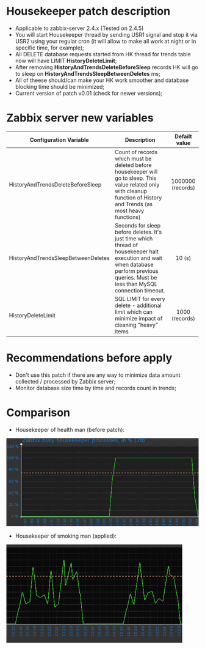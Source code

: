 Housekeeper patch description
================

* Applicable to zabbix-server 2.4.x (Tested on 2.4.5)
* You will start Housekeeper thread by sending USR1 signal and stop it via USR2 using your regular cron (it will allow to make all work at night or in specific time, for example);
* All DELETE database requests started from HK thread for trends table now will have LIMIT **HistoryDeleteLimit**; 
* After removing **HistoryAndTrendsDeleteBeforeSleep** records HK will go to sleep on **HistoryAndTrendsSleepBetweenDeletes** ms;
* All of theese should/can make your HK work smoother and database blocking time should be minimized;
* Current version of patch v0.01 (check for newer versions);

Zabbix server new variables
===========================

| Configuration Variable      | Description   | Defailt value  |
| --------------------------- |---------------|:--------------:|
| HistoryAndTrendsDeleteBeforeSleep |Count of records which must be deleted before housekeeper will go to sleep. This value related only with cleanup function of History and Trends (as most heavy functions) | 1000000 (records) |
| HistoryAndTrendsSleepBetweenDeletes | Seconds for sleep before deletes. It's just time which thread of housekeeper halt execution and wait when database perform previous queries. Must be less than MySQL connection timeout. | 10 (s) |
| HistoryDeleteLimit  | SQL LIMIT for every delete - additional limit which can minimize impact of cleaning "heavy" items | 1000 (records) |


Recommendations before apply
============

* Don't use this patch if there are any way to minimize data amount collected / processed by Zabbix server;
* Monitor database size time by time and records count in trends; 

Сomparison
==========

* Housekeeper of health man (before patch):

![before](https://raw.githubusercontent.com/mn3m0nic/ffts/master/zabbix-server-patch/before_HK.png "before")

* Housekeeper of smoking man (applied):

![after](https://raw.githubusercontent.com/mn3m0nic/ffts/master/zabbix-server-patch/after_HK.png "after1")

